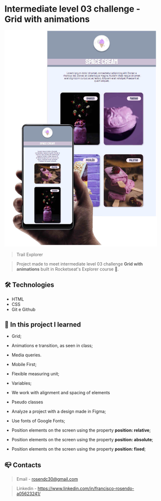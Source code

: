 # Intermediate level 03 challenge - Grid with animations

![preview](github/preview.jpg)

> Trail Explorer 

> Project made to meet intermediate level 03 challenge <b>Grid with animations</b> built in Rocketseat's Explorer course :rocket:. 

## :hammer_and_wrench: Technologies

- HTML
- CSS
- Git e Github


## :nut_and_bolt: In this project I learned

- Grid;
- Animations e transition, as seen in class;

- Media queries.
- Mobile First;
- Flexible measuring unit;
- Variables;


- We work with alignment and spacing of elements

- Pseudo classes

- Analyze a project with a design made in Figma;
- Use fonts of Google Fonts;
- Position elements on the screen using the property <strong>position: relative</strong>;
- Position elements on the screen using the property <strong>position: absolute</strong>;
- Position elements on the screen using the property <strong>position: fixed</strong>;


## :mailbox_closed: Contacts

> Email - rosendc30@gmail.com

> Linkedin - https://www.linkedin.com/in/francisco-rosendo-a05623241/